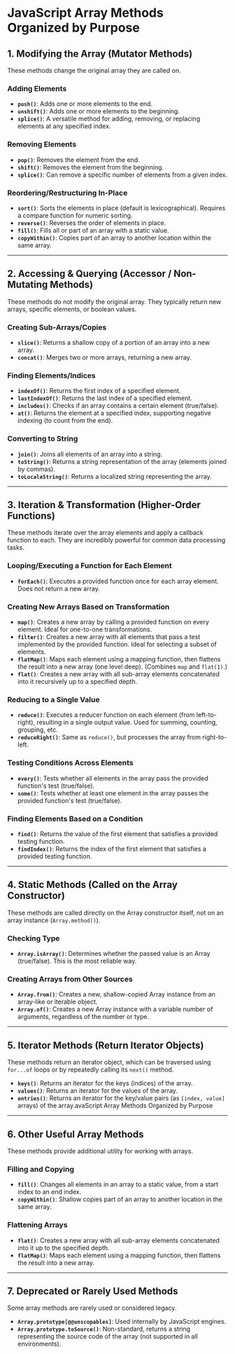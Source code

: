 # JavaScript Array Methods Organized by Purpose

## 1. Modifying the Array (Mutator Methods)

These methods change the original array they are called on.

### Adding Elements

- **`push()`**: Adds one or more elements to the end.
- **`unshift()`**: Adds one or more elements to the beginning.
- **`splice()`**: A versatile method for adding, removing, or replacing elements at any specified index.

### Removing Elements

- **`pop()`**: Removes the element from the end.
- **`shift()`**: Removes the element from the beginning.
- **`splice()`**: Can remove a specific number of elements from a given index.

### Reordering/Restructuring In-Place

- **`sort()`**: Sorts the elements in place (default is lexicographical). Requires a compare function for numeric sorting.
- **`reverse()`**: Reverses the order of elements in place.
- **`fill()`**: Fills all or part of an array with a static value.
- **`copyWithin()`**: Copies part of an array to another location within the same array.

---

## 2. Accessing & Querying (Accessor / Non-Mutating Methods)

These methods do not modify the original array. They typically return new arrays, specific elements, or boolean values.

### Creating Sub-Arrays/Copies

- **`slice()`**: Returns a shallow copy of a portion of an array into a new array.
- **`concat()`**: Merges two or more arrays, returning a new array.

### Finding Elements/Indices

- **`indexOf()`**: Returns the first index of a specified element.
- **`lastIndexOf()`**: Returns the last index of a specified element.
- **`includes()`**: Checks if an array contains a certain element (true/false).
- **`at()`**: Returns the element at a specified index, supporting negative indexing (to count from the end).

### Converting to String

- **`join()`**: Joins all elements of an array into a string.
- **`toString()`**: Returns a string representation of the array (elements joined by commas).
- **`toLocaleString()`**: Returns a localized string representing the array.

---

## 3. Iteration & Transformation (Higher-Order Functions)

These methods iterate over the array elements and apply a callback function to each. They are incredibly powerful for common data processing tasks.

### Looping/Executing a Function for Each Element

- **`forEach()`**: Executes a provided function once for each array element. Does not return a new array.

### Creating New Arrays Based on Transformation

- **`map()`**: Creates a new array by calling a provided function on every element. Ideal for one-to-one transformations.
- **`filter()`**: Creates a new array with all elements that pass a test implemented by the provided function. Ideal for selecting a subset of elements.
- **`flatMap()`**: Maps each element using a mapping function, then flattens the result into a new array (one level deep). (Combines `map` and `flat(1)`.)
- **`flat()`**: Creates a new array with all sub-array elements concatenated into it recursively up to a specified depth.

### Reducing to a Single Value

- **`reduce()`**: Executes a reducer function on each element (from left-to-right), resulting in a single output value. Used for summing, counting, grouping, etc.
- **`reduceRight()`**: Same as `reduce()`, but processes the array from right-to-left.

### Testing Conditions Across Elements

- **`every()`**: Tests whether all elements in the array pass the provided function's test (true/false).
- **`some()`**: Tests whether at least one element in the array passes the provided function's test (true/false).

### Finding Elements Based on a Condition

- **`find()`**: Returns the value of the first element that satisfies a provided testing function.
- **`findIndex()`**: Returns the index of the first element that satisfies a provided testing function.

---

## 4. Static Methods (Called on the Array Constructor)

These methods are called directly on the Array constructor itself, not on an array instance (`Array.method()`).

### Checking Type

- **`Array.isArray()`**: Determines whether the passed value is an Array (true/false). This is the most reliable way.

### Creating Arrays from Other Sources

- **`Array.from()`**: Creates a new, shallow-copied Array instance from an array-like or iterable object.
- **`Array.of()`**: Creates a new Array instance with a variable number of arguments, regardless of the number or type.

---

## 5. Iterator Methods (Return Iterator Objects)

These methods return an iterator object, which can be traversed using `for...of` loops or by repeatedly calling its `next()` method.

- **`keys()`**: Returns an iterator for the keys (indices) of the array.
- **`values()`**: Returns an iterator for the values of the array.
- **`entries()`**: Returns an iterator for the key/value pairs (as `[index, value]` arrays) of the array.avaScript Array Methods Organized by Purpose

---

## 6. Other Useful Array Methods

These methods provide additional utility for working with arrays.

### Filling and Copying

- **`fill()`**: Changes all elements in an array to a static value, from a start index to an end index.
- **`copyWithin()`**: Shallow copies part of an array to another location in the same array.

### Flattening Arrays

- **`flat()`**: Creates a new array with all sub-array elements concatenated into it up to the specified depth.
- **`flatMap()`**: Maps each element using a mapping function, then flattens the result into a new array.

---

## 7. Deprecated or Rarely Used Methods

Some array methods are rarely used or considered legacy.

- **`Array.prototype[@@unscopables]`**: Used internally by JavaScript engines.
- **`Array.prototype.toSource()`**: Non-standard, returns a string representing the source code of the array (not supported in all environments).
